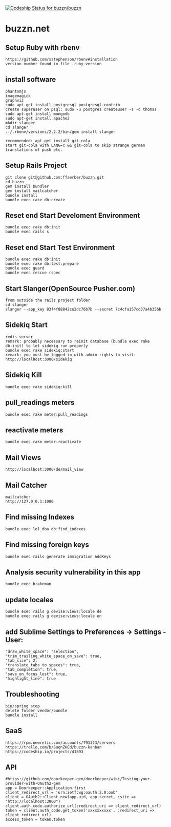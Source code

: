 [ ![Codeship Status for buzzn/buzzn](https://codeship.io/projects/9ea4e2c0-381a-0132-1daa-26b918746a8c/status)](https://codeship.io/projects/41893)

# buzzn.net

## Setup Ruby with rbenv
    https://github.com/sstephenson/rbenv#installation
    version number found in file .ruby-version

## install software
    phantomjs
    imagemagick
    graphviz
    sudo apt-get install postgresql postgresql-contrib
    create superuser on psql: sudo -u postgres createuser -s -d thomas
    sudo apt-get install mongodb
    sudo apt-get install apache2
    mkdir slanger
    cd slanger
    ../.rbenv/versions/2.2.2/bin/gem install slanger

    recommended: apt-get install git-cola
    start git-cola with LANG=c && git-cola to skip strange german translations of push etc.

## Setup Rails Project
    git clone git@github.com:ffaerber/buzzn.git
    cd buzzn
    gem install bundler
    gem install mailcatcher
    bundle install
    bundle exec rake db:create

## Reset end Start Develoment Environment
    bundle exec rake db:init
    bundle exec rails s

## Reset end Start Test Environment
    bundle exec rake db:init
    bundle exec rake db:test:prepare
    bundle exec guard
    bundle exec rescue rspec

## Start Slanger(OpenSource Pusher.com)
    from outside the rails project folder
    cd slanger
    slanger --app_key 83f4f88842ce2dc76b7b --secret 7c4cfa157cd37a4b35bb

## Sidekiq Start
    redis-server
    remark: probably necessary to reinit database (bundle exec rake db:init) to let sidekiq run properly
    bundle exec rake sidekiq:start
    remark: you must be logged in with admin rights to visit:
    http://localhost:3000/sidekiq

## Sidekiq Kill
    bundle exec rake sidekiq:kill

## pull_readings meters
    bundle exec rake meter:pull_readings

## reactivate meters
    bundle exec rake meter:reactivate

## Mail Views
    http://localhost:3000/de/mail_view

## Mail Catcher
    mailcatcher
    http://127.0.0.1:1080

## Find missing Indexes
    bundle exec lol_dba db:find_indexes

## Find missing foreign keys
    bundle exec rails generate immigration AddKeys

## Analysis security vulnerability in this app
    bundle exec brakeman

## update locales
    bundle exec rails g devise:views:locale de
    bundle exec rails g devise:views:locale en

## add Sublime Settings to Preferences -> Settings - User:
    "draw_white_space": "selection",
    "trim_trailing_white_space_on_save": true,
    "tab_size": 2,
    "translate_tabs_to_spaces": true,
    "tab_completion": true,
    "save_on_focus_lost": true,
    "highlight_line": true

## Troubleshooting
    bin/spring stop
    delete folder vendor/bundle
    bundle install

## SaaS
    https://rpm.newrelic.com/accounts/791323/servers
    https://trello.com/b/SuonZHEd/buzzn-kanban
    https://codeship.io/projects/41893

## API
    #https://github.com/doorkeeper-gem/doorkeeper/wiki/Testing-your-provider-with-OAuth2-gem
    app = Doorkeeper::Application.first
    client_redirect_url = 'urn:ietf:wg:oauth:2.0:oob'
    client = OAuth2::Client.new(app.uid, app.secret, :site => "http://localhost:3000")
    client.auth_code.authorize_url(:redirect_uri => client_redirect_url)
    token = client.auth_code.get_token('xxxxxxxxxx', :redirect_uri => client_redirect_url)
    access_token = token.token



